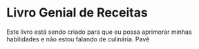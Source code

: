 # Livro Genial de Receitas
Este livro está sendo criado para que eu possa aprimorar minhas habilidades e não estou falando de culinária.
Pavê